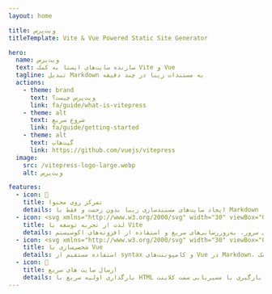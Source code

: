 ```yaml
---
layout: home

title: ویت‌پرس
titleTemplate: Vite & Vue Powered Static Site Generator

hero:
  name: ویت‌پرس
  text: سازنده سایت‌های ایستا به کمک Vite و Vue
  tagline: تبدیل Markdown به مستندات زیبا در چند دقیقه
  actions:
    - theme: brand
      text: ویت‌پرس چیست؟
      link: fa/guide/what-is-vitepress
    - theme: alt
      text: شروع سریع
      link: fa/guide/getting-started
    - theme: alt
      text: گیت‌هاب
      link: https://github.com/vuejs/vitepress
  image:
    src: /vitepress-logo-large.webp
    alt: ویت‌پرس

features:
  - icon: 📝
    title: تمرکز روی محتوا
    details: ایجاد سایت‌های مستند‌سازی زیبا بدون زحمت و فقط با Markdown
  - icon: <svg xmlns="http://www.w3.org/2000/svg" width="30" viewBox="0 0 256 256.32"><defs><linearGradient id="a" x1="-.828%" x2="57.636%" y1="7.652%" y2="78.411%"><stop offset="0%" stop-color="#41D1FF"/><stop offset="100%" stop-color="#BD34FE"/></linearGradient><linearGradient id="b" x1="43.376%" x2="50.316%" y1="2.242%" y2="89.03%"><stop offset="0%" stop-color="#FFEA83"/><stop offset="8.333%" stop-color="#FFDD35"/><stop offset="100%" stop-color="#FFA800"/></linearGradient></defs><path fill="url(#a)" d="M255.153 37.938 134.897 252.976c-2.483 4.44-8.862 4.466-11.382.048L.875 37.958c-2.746-4.814 1.371-10.646 6.827-9.67l120.385 21.517a6.537 6.537 0 0 0 2.322-.004l117.867-21.483c5.438-.991 9.574 4.796 6.877 9.62Z"/><path fill="url(#b)" d="M185.432.063 96.44 17.501a3.268 3.268 0 0 0-2.634 3.014l-5.474 92.456a3.268 3.268 0 0 0 3.997 3.378l24.777-5.718c2.318-.535 4.413 1.507 3.936 3.838l-7.361 36.047c-.495 2.426 1.782 4.5 4.151 3.78l15.304-4.649c2.372-.72 4.652 1.36 4.15 3.788l-11.698 56.621c-.732 3.542 3.979 5.473 5.943 2.437l1.313-2.028 72.516-144.72c1.215-2.423-.88-5.186-3.54-4.672l-25.505 4.922c-2.396.462-4.435-1.77-3.759-4.114l16.646-57.705c.677-2.35-1.37-4.583-3.769-4.113Z"/></svg>
    title: لذت از تجربه توسعه با Vite
    details: شروع فوری سرور، به‌روزرسانی‌های سریع و استفاده از افزونه‌های اکوسیستم Vite
  - icon: <svg xmlns="http://www.w3.org/2000/svg" width="30" viewBox="0 0 256 220.8"><path fill="#41B883" d="M204.8 0H256L128 220.8 0 0h97.92L128 51.2 157.44 0h47.36Z"/><path fill="#41B883" d="m0 0 128 220.8L256 0h-51.2L128 132.48 50.56 0H0Z"/><path fill="#35495E" d="M50.56 0 128 133.12 204.8 0h-47.36L128 51.2 97.92 0H50.56Z"/></svg>
    title: شخصی‌سازی با Vue
    details: استفاده مستقیم از syntax و کامپوننت‌های Vue در Markdown، یا ایجاد تم‌های شخصی به کمک Vue
  - icon: 🚀
    title: ارسال سایت های سریع
    details: بارگذاری اولیه سریع با HTML ایستا، ناوبری سریع پس از بارگیری با مسیریابی سمت کلاینت
---
```


<style>
@import url("https://fonts.googleapis.com/css2?family=Vazirmatn:wght@100..900&display=swap");

:root {
  --vp-font-family-base: "Vazirmatn", 'Inter', ui-sans-serif, system-ui, sans-serif,
    'Apple Color Emoji', 'Segoe UI Emoji', 'Segoe UI Symbol', 'Noto Color Emoji';

  --vp-home-hero-name-color: transparent;
  --vp-home-hero-name-background: -webkit-linear-gradient(120deg, #bd34fe 30%, #41d1ff);

  --vp-home-hero-image-background-image: linear-gradient(-45deg, #bd34fe 50%, #47caff 50%);
  --vp-home-hero-image-filter: blur(44px);
}

@media (min-width: 640px) {
  :root {
    --vp-home-hero-image-filter: blur(56px);
  }
}

@media (min-width: 960px) {
  :root {
    --vp-home-hero-image-filter: blur(68px);
  }
}
</style>

